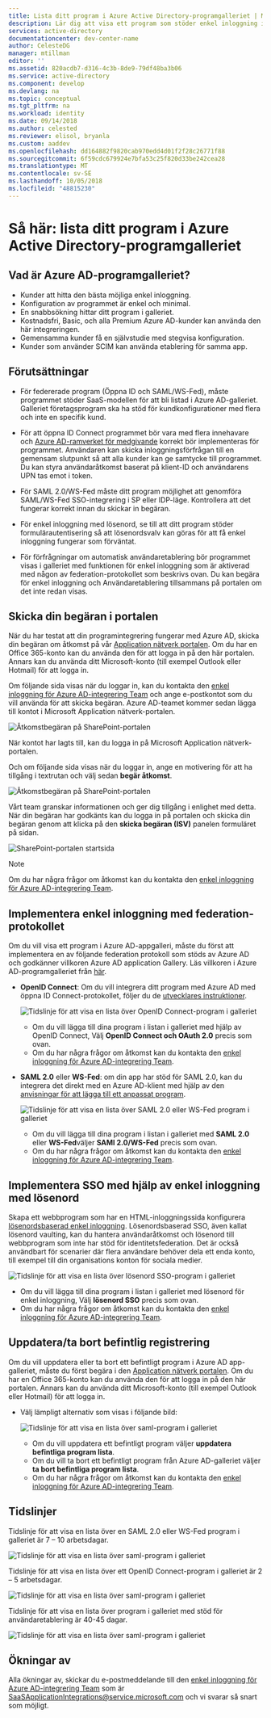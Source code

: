 ```yaml
---
title: Lista ditt program i Azure Active Directory-programgalleriet | Microsoft Docs
description: Lär dig att visa ett program som stöder enkel inloggning i appgalleriet för Azure Active Directory
services: active-directory
documentationcenter: dev-center-name
author: CelesteDG
manager: mtillman
editor: ''
ms.assetid: 820acdb7-d316-4c3b-8de9-79df48ba3b06
ms.service: active-directory
ms.component: develop
ms.devlang: na
ms.topic: conceptual
ms.tgt_pltfrm: na
ms.workload: identity
ms.date: 09/14/2018
ms.author: celested
ms.reviewer: elisol, bryanla
ms.custom: aaddev
ms.openlocfilehash: dd164882f9820cab970edd4d01f2f28c26771f88
ms.sourcegitcommit: 6f59cdc679924e7bfa53c25f820d33be242cea28
ms.translationtype: MT
ms.contentlocale: sv-SE
ms.lasthandoff: 10/05/2018
ms.locfileid: "48815230"
---
```

# <a name="how-to-list-your-application-in-the-azure-active-directory-application-gallery"></a>Så här: lista ditt program i Azure Active Directory-programgalleriet

## <a name="what-is-the-azure-ad-application-gallery"></a>Vad är Azure AD-programgalleriet?

- Kunder att hitta den bästa möjliga enkel inloggning.
- Konfiguration av programmet är enkel och minimal.
- En snabbsökning hittar ditt program i galleriet.
- Kostnadsfri, Basic, och alla Premium Azure AD-kunder kan använda den här integreringen.
- Gemensamma kunder få en självstudie med stegvisa konfiguration.
- Kunder som använder SCIM kan använda etablering för samma app.

## <a name="prerequisites"></a>Förutsättningar

- För federerade program (Öppna ID och SAML/WS-Fed), måste programmet stöder SaaS-modellen för att bli listad i Azure AD-galleriet. Galleriet företagsprogram ska ha stöd för kundkonfigurationer med flera och inte en specifik kund.

- För att öppna ID Connect programmet bör vara med flera innehavare och [Azure AD-ramverket för medgivande](consent-framework.md) korrekt bör implementeras för programmet. Användaren kan skicka inloggningsförfrågan till en gemensam slutpunkt så att alla kunder kan ge samtycke till programmet. Du kan styra användaråtkomst baserat på klient-ID och användarens UPN tas emot i token.

- För SAML 2.0/WS-Fed måste ditt program möjlighet att genomföra SAML/WS-Fed SSO-integrering i SP eller IDP-läge. Kontrollera att det fungerar korrekt innan du skickar in begäran.

- För enkel inloggning med lösenord, se till att ditt program stöder formulärautentisering så att lösenordsvalv kan göras för att få enkel inloggning fungerar som förväntat.

- För förfrågningar om automatisk användaretablering bör programmet visas i galleriet med funktionen för enkel inloggning som är aktiverad med någon av federation-protokollet som beskrivs ovan. Du kan begära för enkel inloggning och Användaretablering tillsammans på portalen om det inte redan visas.

## <a name="submit-the-request-in-the-portal"></a>Skicka din begäran i portalen

När du har testat att din programintegrering fungerar med Azure AD, skicka din begäran om åtkomst på vår [Application nätverk portalen](https://microsoft.sharepoint.com/teams/apponboarding/Apps). Om du har en Office 365-konto kan du använda den för att logga in på den här portalen. Annars kan du använda ditt Microsoft-konto (till exempel Outlook eller Hotmail) för att logga in.

Om följande sida visas när du loggar in, kan du kontakta den [enkel inloggning för Azure AD-integrering Team](<mailto:SaaSApplicationIntegrations@service.microsoft.com>) och ange e-postkontot som du vill använda för att skicka begäran. Azure AD-teamet kommer sedan lägga till kontot i Microsoft Application nätverk-portalen.

![Åtkomstbegäran på SharePoint-portalen](./media/howto-app-gallery-listing/errorimage.png)

När kontot har lagts till, kan du logga in på Microsoft Application nätverk-portalen.

Och om följande sida visas när du loggar in, ange en motivering för att ha tillgång i textrutan och välj sedan **begär åtkomst**.

  ![Åtkomstbegäran på SharePoint-portalen](./media/howto-app-gallery-listing/accessrequest.png)

Vårt team granskar informationen och ger dig tillgång i enlighet med detta. När din begäran har godkänts kan du logga in på portalen och skicka din begäran genom att klicka på den **skicka begäran (ISV)** panelen formuläret på sidan.

![SharePoint-portalen startsida](./media/howto-app-gallery-listing/homepage.png)

> [!NOTE]
> Om du har några frågor om åtkomst kan du kontakta den [enkel inloggning för Azure AD-integrering Team](<mailto:SaaSApplicationIntegrations@service.microsoft.com>).

## <a name="implementing-sso-using-federation-protocol"></a>Implementera enkel inloggning med federation-protokollet

Om du vill visa ett program i Azure AD-appgalleri, måste du först att implementera en av följande federation protokoll som stöds av Azure AD och godkänner villkoren Azure AD application Gallery. Läs villkoren i Azure AD-programgalleriet från [här](https://azure.microsoft.com/support/legal/active-directory-app-gallery-terms/).

- **OpenID Connect**: Om du vill integrera ditt program med Azure AD med öppna ID Connect-protokollet, följer du de [utvecklares instruktioner](authentication-scenarios.md).

    ![Tidslinje för att visa en lista över OpenID Connect-program i galleriet](./media/howto-app-gallery-listing/openid.png)

    * Om du vill lägga till dina program i listan i galleriet med hjälp av OpenID Connect, Välj **OpenID Connect och OAuth 2.0** precis som ovan.
    * Om du har några frågor om åtkomst kan du kontakta den [enkel inloggning för Azure AD-integrering Team](<mailto:SaaSApplicationIntegrations@service.microsoft.com>). 

*   **SAML 2.0** eller **WS-Fed**: om din app har stöd för SAML 2.0, kan du integrera det direkt med en Azure AD-klient med hjälp av den [anvisningar för att lägga till ett anpassat program](../active-directory-saas-custom-apps.md).

    ![Tidslinje för att visa en lista över SAML 2.0 eller WS-Fed program i galleriet](./media/howto-app-gallery-listing/saml.png)

    * Om du vill lägga till dina program i listan i galleriet med **SAML 2.0** eller **WS-Fed**väljer **SAMl 2.0/WS-Fed** precis som ovan.
    * Om du har några frågor om åtkomst kan du kontakta den [enkel inloggning för Azure AD-integrering Team](<mailto:SaaSApplicationIntegrations@service.microsoft.com>).

## <a name="implementing-sso-using-password-sso"></a>Implementera SSO med hjälp av enkel inloggning med lösenord

Skapa ett webbprogram som har en HTML-inloggningssida konfigurera [lösenordsbaserad enkel inloggning](../manage-apps/what-is-single-sign-on.md). Lösenordsbaserad SSO, även kallat lösenord vaulting, kan du hantera användaråtkomst och lösenord till webbprogram som inte har stöd för identitetsfederation. Det är också användbart för scenarier där flera användare behöver dela ett enda konto, till exempel till din organisations konton för sociala medier.

![Tidslinje för att visa en lista över lösenord SSO-program i galleriet](./media/howto-app-gallery-listing/passwordsso.png)

* Om du vill lägga till dina program i listan i galleriet med lösenord för enkel inloggning, Välj **lösenord SSO** precis som ovan.
* Om du har några frågor om åtkomst kan du kontakta den [enkel inloggning för Azure AD-integrering Team](<mailto:SaaSApplicationIntegrations@service.microsoft.com>).

## <a name="updateremove-existing-listing"></a>Uppdatera/ta bort befintlig registrering

Om du vill uppdatera eller ta bort ett befintligt program i Azure AD app-galleriet, måste du först begära i den [Application nätverk portalen](https://microsoft.sharepoint.com/teams/apponboarding/Apps). Om du har en Office 365-konto kan du använda den för att logga in på den här portalen. Annars kan du använda ditt Microsoft-konto (till exempel Outlook eller Hotmail) för att logga in.

- Välj lämpligt alternativ som visas i följande bild:

    ![Tidslinje för att visa en lista över saml-program i galleriet](./media/howto-app-gallery-listing/updateorremove.png)

    * Om du vill uppdatera ett befintligt program väljer **uppdatera befintliga program lista**.
    * Om du vill ta bort ett befintligt program från Azure AD-galleriet väljer **ta bort befintliga program lista**.
    * Om du har några frågor om åtkomst kan du kontakta den [enkel inloggning för Azure AD-integrering Team](<mailto:SaaSApplicationIntegrations@service.microsoft.com>). 

## <a name="timelines"></a>Tidslinjer

Tidslinje för att visa en lista över en SAML 2.0 eller WS-Fed program i galleriet är 7 – 10 arbetsdagar.

   ![Tidslinje för att visa en lista över saml-program i galleriet](./media/howto-app-gallery-listing/timeline.png)

Tidslinje för att visa en lista över ett OpenID Connect-program i galleriet är 2 – 5 arbetsdagar.

   ![Tidslinje för att visa en lista över saml-program i galleriet](./media/howto-app-gallery-listing/timeline2.png)

Tidslinje för att visa en lista över program i galleriet med stöd för användaretablering är 40-45 dagar.

   ![Tidslinje för att visa en lista över saml-program i galleriet](./media/howto-app-gallery-listing/provisioningtimeline.png)

## <a name="escalations"></a>Ökningar av

Alla ökningar av, skickar du e-postmeddelande till den [enkel inloggning för Azure AD-integrering Team](mailto:SaaSApplicationIntegrations@service.microsoft.com) som är SaaSApplicationIntegrations@service.microsoft.com och vi svarar så snart som möjligt.